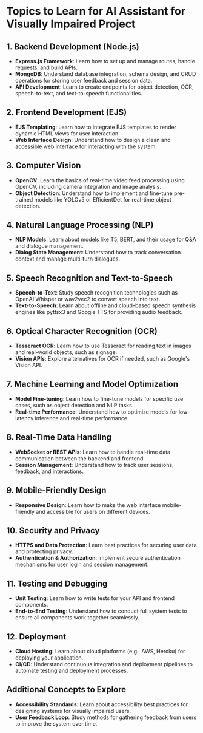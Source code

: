 
# Topics to Learn for AI Assistant for Visually Impaired Project

## 1. **Backend Development (Node.js)**

- **Express.js Framework**: Learn how to set up and manage routes, handle requests, and build APIs.
- **MongoDB**: Understand database integration, schema design, and CRUD operations for storing user feedback and session data.
- **API Development**: Learn to create endpoints for object detection, OCR, speech-to-text, and text-to-speech functionalities.

## 2. **Frontend Development (EJS)**

- **EJS Templating**: Learn how to integrate EJS templates to render dynamic HTML views for user interaction.
- **Web Interface Design**: Understand how to design a clean and accessible web interface for interacting with the system.

## 3. **Computer Vision**

- **OpenCV**: Learn the basics of real-time video feed processing using OpenCV, including camera integration and image analysis.
- **Object Detection**: Understand how to implement and fine-tune pre-trained models like YOLOv5 or EfficientDet for real-time object detection.

## 4. **Natural Language Processing (NLP)**

- **NLP Models**: Learn about models like T5, BERT, and their usage for Q&A and dialogue management.
- **Dialog State Management**: Understand how to track conversation context and manage multi-turn dialogues.

## 5. **Speech Recognition and Text-to-Speech**

- **Speech-to-Text**: Study speech recognition technologies such as OpenAI Whisper or wav2vec2 to convert speech into text.
- **Text-to-Speech**: Learn about offline and cloud-based speech synthesis engines like pyttsx3 and Google TTS for providing audio feedback.

## 6. **Optical Character Recognition (OCR)**

- **Tesseract OCR**: Learn how to use Tesseract for reading text in images and real-world objects, such as signage.
- **Vision APIs**: Explore alternatives for OCR if needed, such as Google's Vision API.

## 7. **Machine Learning and Model Optimization**

- **Model Fine-tuning**: Learn how to fine-tune models for specific use cases, such as object detection and NLP tasks.
- **Real-time Performance**: Understand how to optimize models for low-latency inference and real-time performance.

## 8. **Real-Time Data Handling**

- **WebSocket or REST APIs**: Learn how to handle real-time data communication between the backend and frontend.
- **Session Management**: Understand how to track user sessions, feedback, and interactions.

## 9. **Mobile-Friendly Design**

- **Responsive Design**: Learn how to make the web interface mobile-friendly and accessible for users on different devices.

## 10. **Security and Privacy**

- **HTTPS and Data Protection**: Learn best practices for securing user data and protecting privacy.
- **Authentication & Authorization**: Implement secure authentication mechanisms for user login and session management.

## 11. **Testing and Debugging**

- **Unit Testing**: Learn how to write tests for your API and frontend components.
- **End-to-End Testing**: Understand how to conduct full system tests to ensure all components work together seamlessly.

## 12. **Deployment**

- **Cloud Hosting**: Learn about cloud platforms (e.g., AWS, Heroku) for deploying your application.
- **CI/CD**: Understand continuous integration and deployment pipelines to automate testing and deployment processes.

## Additional Concepts to Explore

- **Accessibility Standards**: Learn about accessibility best practices for designing systems for visually impaired users.
- **User Feedback Loop**: Study methods for gathering feedback from users to improve the system over time.
